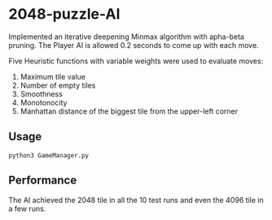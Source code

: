 # 2048-puzzle-AI

Implemented an iterative deepening Minmax algorithm with apha-beta pruning. The Player AI is allowed 0.2 seconds to come up with each move.

Five Heuristic functions with variable weights were used to evaluate moves:

1. Maximum tile value
2. Number of empty tiles
3. Smoothness
4. Monotonocity
5. Manhattan distance of the biggest tile from the upper-left corner


## Usage

```
python3 GameManager.py
```

## Performance
The AI achieved the 2048 tile in all the 10 test runs and even the 4096 tile in a few runs.
